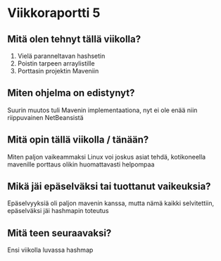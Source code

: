 ﻿# Viikkoraportti 5
## Mitä olen tehnyt tällä viikolla?
1. Vielä paranneltavan hashsetin
2. Poistin tarpeen arraylistille
3. Porttasin projektin Maveniin
## Miten ohjelma on edistynyt?
Suurin muutos tuli Mavenin implementaationa, nyt ei ole enää niin riippuvainen NetBeansistä
## Mitä opin tällä viikolla / tänään?
Miten paljon vaikeammaksi Linux voi joskus asiat tehdä, kotikoneella mavenille porttaus olikin huomattavasti helpompaa
## Mikä jäi epäselväksi tai tuottanut vaikeuksia? 
Epäselvyyksiä oli paljon mavenin kanssa, mutta nämä kaikki selvitettiin, epäselväksi jäi hashmapin toteutus
## Mitä teen seuraavaksi?
Ensi viikolla luvassa hashmap
